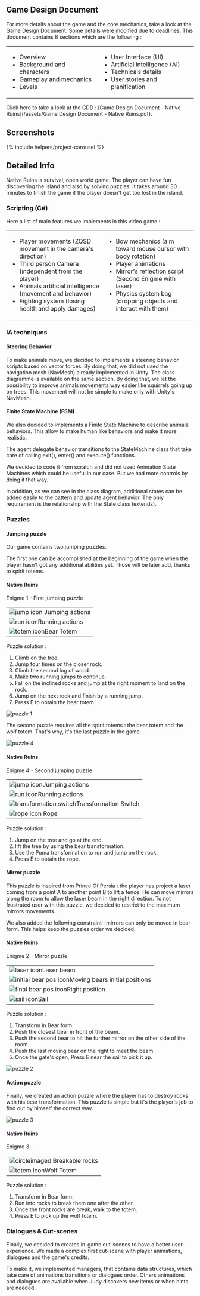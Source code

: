 <!---
Grégoire Boiron <gregoire.boiron@gmail.com>
Copyright (c) 2018-2019 Grégoire Boiron  All Rights Reserved.
--->

Game Design Document
--------------------
For more details about the game and the core mechanics, take a look at the Game Design Document. Some details were modified due to deadlines. This document contains 8 sections which are the following :
<table>
  <tr>
    <td>
		<ul>
            <li>Overview</li>
            <li>Background and characters</li>
            <li>Gameplay and mechanics</li>
            <li>Levels</li>
	    </ul>
    </td>
    <td>
	    <ul>
		    <li>User Interface (UI)</li>
		    <li>Artificial Intelligence (AI)</li>
		    <li>Technicals details</li>
		    <li>User stories and planification</li>
	    </ul>
    </td>
  </tr>
</table>
Click here to take a look at the GDD : [Game Design Document - Native Ruins](/assets/Game Design Document - Native Ruins.pdf).

Screenshots
--------------------
{% include helpers/project-carousel %}

Detailed Info
--------------------
Native Ruins is survival, open world game. 
The player can have fun discovering the island and also by solving puzzles. 
It takes around 30 minutes to finish the game if the player doesn't get too lost in the island.

### Scripting (C#)
Here a list of main features we implements in this video game :
<table>
  <tr>
    <td>
	    <ul>
            <li>Player movements (ZQSD movement in the camera's direction)</li>
            <li>Third person Camera (independent from the player)</li>
            <li>Animals artificial intelligence (movement and behavior)</li>
            <li>Fighting system (losing health and apply damages)</li>
	    </ul>
    </td>
    <td>
	    <ul>
		    <li>Bow mechanics (aim toward mouse cursor with body rotation)</li>
		    <li>Player animations</li>
		    <li>Mirror's reflection script (Second Enigme with laser)</li>
		    <li>Physics system bag (dropping objects and interact with them)</li>
	    </ul>
    </td>
  </tr>
</table>

### IA techniques
#### Steering Behavior
To make animals move, we decided to implements a steering behavior scripts based on vector forces. 
By doing that, we did not used the navigation mesh (NavMesh) already implemented in Unity. 
The class diagramme is available on the same section. 
By doing that, we let the possibility to improve animals movements way easier like squirrels going up on trees. 
This movement will not be simple to make only with Unity's NavMesh.

#### Finite State Machine (FSM)
We also decided to implements a Finite State Machine to describe animals behaviors. 
This allow to make human like behaviors and make it more realistic.

The agent delegate behavior transitions to the StateMachine class that take care of calling exit(), enter() and execute() functions.

We decided to code it from scratch and did not used Animation State Machines which could be useful in our case. But we had more controls by doing it that way.

In addition, as we can see in the class diagram, additional states can be added easily to the pattern and update agent behavior. 
The only requirement is the relationship with the State<T> class (extends).

### Puzzles
#### Jumping puzzle
Our game contains two jumping puzzles.

The first one can be accomplished at the beginning of the game when the player hasn't got any additional abilities yet. 
Those will be later add, thanks to spirit totems.

<div class="puzzle">
  <div>
    <h4>Native Ruins</h4>
    <span class="puzzle-subtitles">Enigme 1 - First jumping puzzle</span>
    <table>
	    <tr> <td class="bloc"><img src="/assets/project-images/native-ruins/Puzzle-icons/jump2.png" alt="jump icon"> Jumping actions</td> </tr>
	    <tr> <td class="bloc"><img src="/assets/project-images/native-ruins/Puzzle-icons/run2.png" alt="run icon">Running actions</td> </tr>
	    <tr> <td class="bloc"><img src="/assets/project-images/native-ruins/Puzzle-icons/totem.png" alt="totem icon">Bear Totem</td> </tr>
    </table>
    <span class="puzzle-subtitles">Puzzle solution :</span>
    <ol>
	    <li>Climb on the tree.</li>
	    <li>Jump four times on the closer rock.</li>
	    <li>Climb the second log of wood.</li>
	    <li>Make two running jumps to continue.</li>
	    <li>Fall on the inclined rocks and jump at the right moment to land on the rock.</li>
	    <li>Jump on the next rock and finish by a running jump.</li>
	    <li>Press E to obtain the bear totem.</li>
    </ol>
  </div>
  <img src="/assets/project-images/native-ruins/enigme1noted.png" alt="puzzle 1">
</div>

The second puzzle requires all the spirit totems : 
the bear totem and the wolf totem. 
That's why, it's the last puzzle in the game.

<div class="puzzle">
  <img src="/assets/project-images/native-ruins/enigme4noted.png" alt="puzzle 4">
  <div>
    <h4>Native Ruins</h4>
    <span class="puzzle-subtitles">Enigme 4 - Second jumping puzzle</span>
    <table>
	    <tr> <td class="bloc"><img src="/assets/project-images/native-ruins/Puzzle-icons/jump2.png" alt="jump icon">Jumping actions</td> </tr>
	    <tr> <td class="bloc"><img src="/assets/project-images/native-ruins/Puzzle-icons/run2.png" alt="run icon">Running actions</td> </tr>
	    <tr> <td class="bloc"><img src="/assets/project-images/native-ruins/Puzzle-icons/TS.png" alt="transformation switch">Transformation Switch</td> </tr>
	    <tr> <td class="bloc"> <img src="/assets/project-images/native-ruins/Puzzle-icons/rope.png" alt="rope icon"> Rope</td> </tr>
    </table>
    <span class="puzzle-subtitles">Puzzle solution :</span>
    <ol>
	    <li>Jump on the tree and go at the end.</li>
	    <li>lift the tree by using the bear transformation.</li>
	    <li>Use the Puma transformation to run and jump on the rock.</li>
	    <li>Press E to obtain the rope.</li>
    </ol>
  </div>   
</div>

#### Mirror puzzle
This puzzle is inspired from Prince Of Persia : 
the player has project a laser coming from a point A to another point B to lift a fence. 
He can move mirrors along the room to allow the laser beam in the right direction. 
To not frustrated user with this puzzle, we decided to restrict to the maximum mirrors movements.

We also added the following constraint : 
mirrors can only be moved in bear form. 
This helps keep the puzzles order we decided.

<div class="puzzle">
  <div>
    <h4>Native Ruins</h4>
    <span class="puzzle-subtitles">Enigme 2 - Mirror puzzle</span>
    <table>
	    <tr> <td class="bloc"><img src="/assets/project-images/native-ruins/Puzzle-icons/laser.png" alt="laser icon">Laser beam</td> </tr>
	    <tr> <td class="bloc"><img src="/assets/project-images/native-ruins/Puzzle-icons/bear1.png" alt="initial bear pos icon">Moving bears initial positions</td> </tr>
	    <tr> <td class="bloc"><img src="/assets/project-images/native-ruins/Puzzle-icons/bear2.png" alt="final bear pos icon">Right position</td> </tr>
	    <tr> <td class="bloc"><img src="/assets/project-images/native-ruins/Puzzle-icons/sail.png" alt="sail icon">Sail</td> </tr>
    </table>
    <span class="puzzle-subtitles">Puzzle solution :</span>
    <ol>
	    <li>Transform in Bear form.</li>
	    <li>Push the closest bear in front of the beam.</li>
	    <li>Push the second bear to hit the further mirror on the other side of the room.</li>
	    <li>Push the last moving bear on the right to meet the beam.</li>
	    <li>Once the gate's open, Press E near the sail to pick it up.</li>
    </ol>
  </div>
  <img src="/assets/project-images/native-ruins/enigme2noted.png" alt="puzzle 2">
</div>

#### Action puzzle
Finally, we created an action puzzle where the player has to destroy rocks with his bear transformation. 
This puzzle is simple but it's the player's job to find out by himself the correct way.

<div class="puzzle">
  <img src="/assets/project-images/native-ruins/enigme3noted.png" alt="puzzle 3">
  <div>
    <h4>Native Ruins</h4>
    <span class="puzzle-subtitles">Enigme 3 - </span>
    <table>
	    <tr> <td class="bloc"><img src="/assets/project-images/native-ruins/Puzzle-icons/circle.png" alt="circle">imaged Breakable rocks</td> </tr>
	    <tr> <td class="bloc"><img src="/assets/project-images/native-ruins/Puzzle-icons/totem.png" alt="totem icon">Wolf Totem</td> </tr>
    </table>
    <span class="puzzle-subtitles">Puzzle solution :</span>
    <ol>
	    <li>Transform in Bear form.</li>
	    <li>Run into rocks to break them one after the other</li>
	    <li>Once the front rocks are break, walk to the totem.</li>
	    <li>Press E to pick up the wolf totem.</li>
    </ol>
  </div>   
</div>

### Dialogues & Cut-scenes
Finally, we decided to creates in-game cut-scenes to have a better user-experience. 
We made a complex first cut-scene with player animations, dialogues and the game's credits.

To make it, we implemented managers, that contains data structures, which take care of animations transitions or dialogues order. 
Others animations and dialogues are available when Judy discovers new items or when hints are needed.
